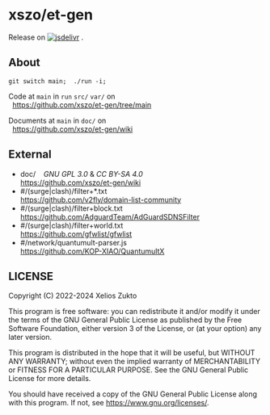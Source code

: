 # xszo/et-gen

Release on
[![jsdelivr](https://data.jsdelivr.com/v1/package/gh/xszo/etc/badge)](https://www.jsdelivr.com/package/gh/xszo/etc)
.

## About

`git switch main;  ./run -i;`

Code at `main` in `run` `src/` `var/` on  
  <https://github.com/xszo/et-gen/tree/main>

Documents at `main` in `doc/` on  
  <https://github.com/xszo/et-gen/wiki>

## External

- doc/    _GNU GPL 3.0_ & _CC BY-SA 4.0_  
  <https://github.com/xszo/et-gen/wiki>
- #/(surge|clash)/filter+\*.txt  
  <https://github.com/v2fly/domain-list-community>
- #/(surge|clash)/filter+block.txt  
  <https://github.com/AdguardTeam/AdGuardSDNSFilter>
- #/(surge|clash)/filter+world.txt  
  <https://github.com/gfwlist/gfwlist>
- #/network/quantumult-parser.js  
  <https://github.com/KOP-XIAO/QuantumultX>

## LICENSE

Copyright (C) 2022-2024 Xelios Zukto

This program is free software: you can redistribute it and/or modify
it under the terms of the GNU General Public License as published by
the Free Software Foundation, either version 3 of the License, or
(at your option) any later version.

This program is distributed in the hope that it will be useful,
but WITHOUT ANY WARRANTY; without even the implied warranty of
MERCHANTABILITY or FITNESS FOR A PARTICULAR PURPOSE. See the
GNU General Public License for more details.

You should have received a copy of the GNU General Public License
along with this program. If not, see <https://www.gnu.org/licenses/>.
